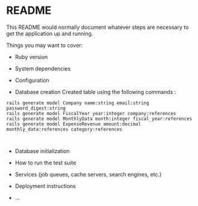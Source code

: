 # README

This README would normally document whatever steps are necessary to get the
application up and running.

Things you may want to cover:

* Ruby version

* System dependencies

* Configuration

* Database creation
Created table using the following commands : 
```
rails generate model Company name:string email:string password_digest:string
rails generate model FiscalYear year:integer company:references
rails generate model MonthlyData month:integer fiscal_year:references
rails generate model ExpenseRevenue amount:decimal monthly_data:references category:references



```


* Database initialization

* How to run the test suite

* Services (job queues, cache servers, search engines, etc.)

* Deployment instructions

* ...
